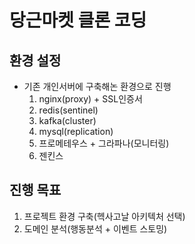 # 당근마켓 클론 코딩 

## 환경 설정
- 기존 개인서버에 구축해논 환경으로 진행
    1. nginx(proxy) + SSL인증서
    2. redis(sentinel)
    3. kafka(cluster)
    4. mysql(replication)
    5. 프로메테우스 + 그라파나(모니터링)
    6. 젠킨스

## 진행 목표
1. 프로젝트 환경 구축(헥사고날 아키텍처 선택)
2. 도메인 분석(행동분석 + 이벤트 스토밍)